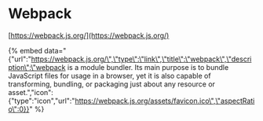 # Webpack

[https://webpack.js.org/](https://webpack.js.org/)

{% embed data="{\"url\":\"https://webpack.js.org/\",\"type\":\"link\",\"title\":\"webpack\",\"description\":\"webpack is a module bundler. Its main purpose is to bundle JavaScript files for usage in a browser, yet it is also capable of transforming, bundling, or packaging just about any resource or asset.\",\"icon\":{\"type\":\"icon\",\"url\":\"https://webpack.js.org/assets/favicon.ico\",\"aspectRatio\":0}}" %}

